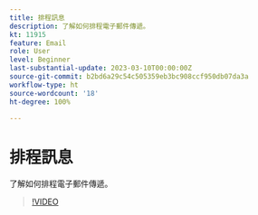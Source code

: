 ```yaml
---
title: 排程訊息
description: 了解如何排程電子郵件傳遞。
kt: 11915
feature: Email
role: User
level: Beginner
last-substantial-update: 2023-03-10T00:00:00Z
source-git-commit: b2bd6a29c54c505359eb3bc908ccf950db07da3a
workflow-type: ht
source-wordcount: '18'
ht-degree: 100%

---
```



# 排程訊息

了解如何排程電子郵件傳遞。

>[!VIDEO](https://video.tv.adobe.com/v/3415919/?quality=12)

